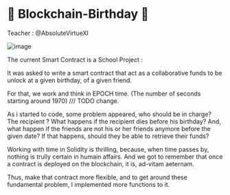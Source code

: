 ﻿# 🥳 Blockchain-Birthday 🥳
 
 Teacher : @AbsoluteVirtueXI
 
 ![image](https://www.passion-estampes.com/puzzles/eg/dali/puzzle-dali-montre-molle.jpg)
 
The current Smart Contract is a School Project : 

It was asked to write a smart contract that act as a collaborative funds to be unlock at a given birthday, of a given friend. 

For that, we work and think in EPOCH time. (The number of seconds starting around 1970) /// TODO change. 

As i started to code, some problem appeared, who should be in charge?
The recipient ? What happens if the recipient dies before his birthday? 
And, what happen if the friends are not his or her friends anymore before the given date? 
If that happens, should they be able to retrieve their funds? 

Working with time in Solidity is thrilling, because, when time passes by, nothing is trully certain in humain affairs. 
And we got to remember that once a contract is deployed on the blockchain, it is, ad-vitam aeternam. 

Thus, make that contract more flexible, and to get around these fundamental problem, I implemented more functions to it. 

